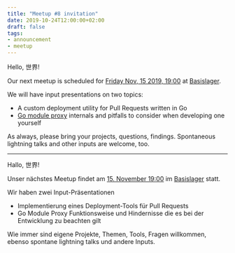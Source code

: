 ```yaml
---
title: "Meetup #8 invitation"
date: 2019-10-24T12:00:00+02:00
draft: false
tags:
- announcement
- meetup
---
```


Hello, 世界!

Our next meetup is scheduled for [Friday Nov, 15 2019, 19:00](https://www.meetup.com/Leipzig-Golang/events/265955691/) at [Basislager](https://www.basislager.co/).

We will have input presentations on two topics:

* A custom deployment utility for Pull Requests written in Go
* [Go module proxy](https://proxy.golang.org/) internals and pitfalls to consider when developing one yourself

As always, please bring your projects, questions, findings. Spontaneous
lightning talks and other inputs are welcome, too.

----

Hallo, 世界!

Unser nächstes Meetup findet am [15. November 19:00](https://www.meetup.com/Leipzig-Golang/events/265955691/) im [Basislager](https://www.basislager.co/) statt.

Wir haben zwei Input-Präsentationen

* Implementierung eines Deployment-Tools für Pull Requests
* Go Module Proxy Funktionsweise und Hindernisse die es bei der Entwicklung zu beachten gilt

Wie immer sind eigene Projekte, Themen, Tools, Fragen willkommen, ebenso
spontane lightning talks und andere Inputs.

